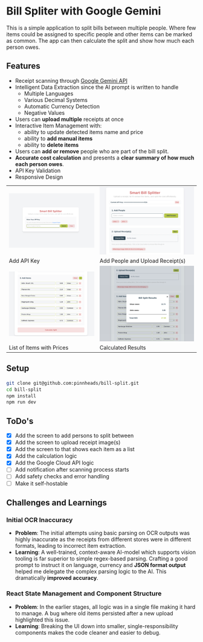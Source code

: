 # Bill Spliter with Google Gemini

This is a simple application to split bills between multiple people. Where few items could be assigned to specific people and other items can be marked as common.
The app can then calculate the split and show how much each person owes.

## Features

- Receipt scanning through [Google Gemini API](https://aistudio.google.com/)
- Intelligent Data Extraction since the AI prompt is written to handle
  - Multiple Languages
  - Various Decimal Systems
  - Automatic Currency Detection
  - Negative Values
- Users can **upload multiple** receipts at once
- Interactive Item Management with:
  - ability to update detected items name and price
  - ability to **add manual items**
  - ability to **delete items**
- Users can **add or remove** people who are part of the bill split.
- **Accurate cost calculation** and presents a **clear summary of how much each person owes**.
- API Key Validation
- Responsive Design

|  |  |
| --- | --- |
| ![API Key](./images/api_key.png) | ![Upload](./images/upload.png)     |
| Add API Key | Add People and Upload Receipt(s)     |
| ![Items](./images/items.png)     | ![Result](./images/result.png)     |
| List of Items with Prices     | Calculated Results     |


## Setup

```bash
git clone git@github.com:pinnheads/bill-split.git
cd bill-split
npm install
npm run dev
```

## ToDo's

- [x] Add the screen to add persons to split between
- [x] Add the screen to upload receipt image(s)
- [x] Add the screen to that shows each item as a list
- [x] Add the calculation logic
- [x] Add the Google Cloud API logic
- [ ] Add notification after scanning process starts
- [ ] Add safety checks and error handling
- [ ] Make it self-hostable

## Challenges and Learnings

### Initial OCR Inaccuracy

  - **Problem**: The initial attempts using basic parsing on OCR outputs was highly inaccurate as the receipts from different stores were in different formats, leading to incorrect item extraction.
  - **Learning**: A well-trained, context-aware AI-model which supports vision tooling is far superior to simple regex-based parsing. Crafting a good prompt to instruct it on language, currency and **JSON format output** helped me delegate the complex parsing logic to the AI. This dramatically **improved accuracy**. 

### React State Management and Component Structure

  - **Problem**: In the earlier stages, all logic was in a single file making it hard to manage. A bug where old items persisted after a new upload highlighted this issue.
  - **Learning**: Breaking the UI down into smaller, single-responsibility components makes the code cleaner and easier to debug. 

